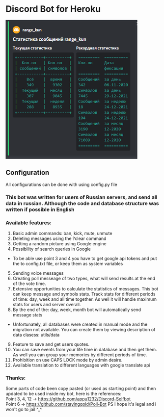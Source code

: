 # Discord Bot for Heroku
![message_stats](Screenshot_1.png)
## Configuration
All configurations can be done with using config.py file
### This bot was written for users of Russian servers, and send all data in russian. Although the code and database structure was written if possible in English 

### Available  features:
1. Basic admin commands: ban, kick, mute, unmute
2. Deleting messages using the ?clear command 
3. Getting a random picture using Google engine 
4. Possibility of search queries in Google 
* To be able use point 3 and 4 you have to get google api tokens and put the to config.txt file, or keep them as system variables 
5. Sending voice messages
6. Creating poll messeage of two types, what will send results at the end of the vote time.
7. Extensive opportunities to calculate the statistics of messages. This bot can keep message and symbols stats. 
Track stats for different periods of time: day, week and all time together. As well it will handle maximum stats for users and server overall.
8. By the end of the: day, week, month bot will automatically send message stats
* Unfortunately, all databases were created in manual mode and the migration not available. You can create them by viewing description of data clasess: utils/data
9. Feature to save and get users quotes.
10. You can save events from your life time in database and then get them. As well you can group your memories by different periods of time.
11. Prohibition on use CAPS LOCK mode by admin desire.
12. Available translation to different languages with google translate api

### Thanks:
Some parts of code been copy pasted (or used as starting point) and then updated to be used inside my bot, here is the references: <br />
Point 3, 4, 12 -> https://github.com/appu1232/Discord-Selfbot<br />
Point 6 -> https://github.com/stayingqold/Poll-Bot
PS I hope it's legal and i won't go to jail ^_^
